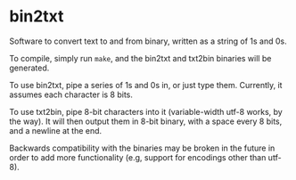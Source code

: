 # bin2txt
Software to convert text to and from binary, written as a string of 1s and 0s.

To compile, simply run `make`, and the bin2txt and txt2bin binaries will be generated. 

To use bin2txt, pipe a series of 1s and 0s in, or just type them. Currently, it assumes each character is 8 bits.

To use txt2bin, pipe 8-bit characters into it (variable-width utf-8 works, by the way). It will then output them in 8-bit binary, with a space every 8 bits, and a newline at the end. 

Backwards compatibility with the binaries may be broken in the future in order to add more functionality (e.g, support for encodings other than utf-8). 